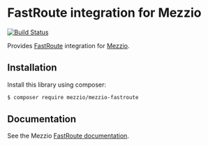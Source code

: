 # FastRoute integration for Mezzio

[![Build Status](https://travis-ci.org/mezzio/mezzio-fastroute.svg?branch=master)](https://travis-ci.org/mezzio/mezzio-fastroute)

Provides [FastRoute](https://github.com/nikic/FastRoute) integration for
[Mezzio](https://github.com/mezzio/mezzio).

## Installation

Install this library using composer:

```bash
$ composer require mezzio/mezzio-fastroute
```

## Documentation

See the Mezzio [FastRoute documentation](https://docs.mezzio.dev/mezzio/features/router/fast-route/).
